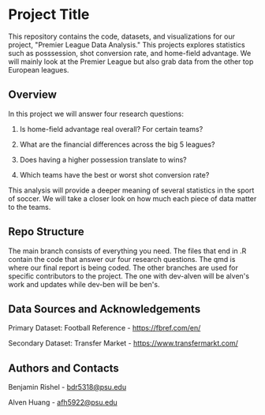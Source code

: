 # Project Title

This repository contains the code, datasets, and visualizations for our project, "Premier League Data Analysis." This projects explores statistics such as posssession, shot conversion rate, and home-field advantage. We will mainly look at the Premier League but also grab data from the other top European leagues.

## Overview

In this project we will answer four research questions:

  1. Is home-field advantage real overall? For certain teams?

  2. What are the financial differences across the big 5 leagues? 

  3. Does having a higher possession translate to wins?

  4. Which teams have the best or worst shot conversion rate?

This analysis will provide a deeper meaning of several statistics in the sport of soccer. We will take a closer look on how much each piece of data matter to the teams.


## Repo Structure

The main branch consists of everything you need. The files that end in .R contain the code that answer our four research questions. The qmd is where our final report is being coded. The other branches are used for specific contributors to the project. The one with dev-alven will be alven's work and updates while dev-ben will be ben's.

## Data Sources and Acknowledgements

Primary Dataset: Football Reference - https://fbref.com/en/

Secondary Dataset: Transfer Market - https://www.transfermarkt.com/

## Authors and Contacts

Benjamin Rishel - bdr5318@psu.edu

Alven Huang - afh5922@psu.edu
